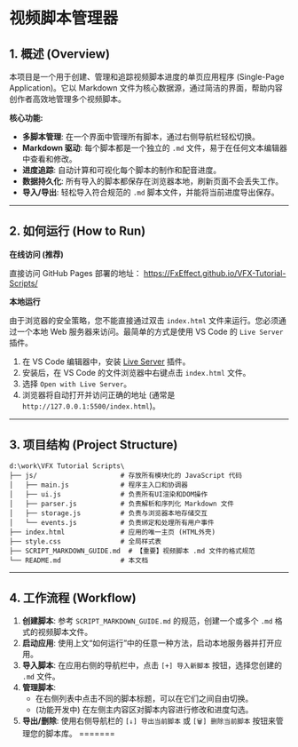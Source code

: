 # 视频脚本管理器

## 1. 概述 (Overview)

本项目是一个用于创建、管理和追踪视频脚本进度的单页应用程序 (Single-Page Application)。它以 Markdown 文件为核心数据源，通过简洁的界面，帮助内容创作者高效地管理多个视频脚本。

**核心功能:**
*   **多脚本管理**: 在一个界面中管理所有脚本，通过右侧导航栏轻松切换。
*   **Markdown 驱动**: 每个脚本都是一个独立的 `.md` 文件，易于在任何文本编辑器中查看和修改。
*   **进度追踪**: 自动计算和可视化每个脚本的制作和配音进度。
*   **数据持久化**: 所有导入的脚本都保存在浏览器本地，刷新页面不会丢失工作。
*   **导入/导出**: 轻松导入符合规范的 `.md` 脚本文件，并能将当前进度导出保存。

---

## 2. 如何运行 (How to Run)

**在线访问 (推荐)**

直接访问 GitHub Pages 部署的地址： https://FxEffect.github.io/VFX-Tutorial-Scripts/

**本地运行**

由于浏览器的安全策略，您不能直接通过双击 `index.html` 文件来运行。您必须通过一个本地 Web 服务器来访问。最简单的方式是使用 VS Code 的 `Live Server` 插件。

1.  在 VS Code 编辑器中，安装 [Live Server](https://marketplace.visualstudio.com/items?itemName=ritwickdey.LiveServer) 插件。
2.  安装后，在 VS Code 的文件浏览器中右键点击 `index.html` 文件。
3.  选择 `Open with Live Server`。
4.  浏览器将自动打开并访问正确的地址 (通常是 `http://127.0.0.1:5500/index.html`)。

---

## 3. 项目结构 (Project Structure)

```
d:\work\VFX Tutorial Scripts\
├── js/                     # 存放所有模块化的 JavaScript 代码
│   ├── main.js             # 程序主入口和协调器
│   ├── ui.js               # 负责所有UI渲染和DOM操作
│   ├── parser.js           # 负责解析和序列化 Markdown 文件
│   ├── storage.js          # 负责与浏览器本地存储交互
│   └── events.js           # 负责绑定和处理所有用户事件
├── index.html              # 应用的唯一主页 (HTML外壳)
├── style.css               # 全局样式表
├── SCRIPT_MARKDOWN_GUIDE.md  # 【重要】视频脚本 .md 文件的格式规范
└── README.md               # 本文档
```

---

## 4. 工作流程 (Workflow)

1.  **创建脚本**: 参考 `SCRIPT_MARKDOWN_GUIDE.md` 的规范，创建一个或多个 `.md` 格式的视频脚本文件。
2.  **启动应用**: 使用上文“如何运行”中的任意一种方法，启动本地服务器并打开应用。
3.  **导入脚本**: 在应用右侧的导航栏中，点击 `[+] 导入新脚本` 按钮，选择您创建的 `.md` 文件。
4.  **管理脚本**: 
    *   在右侧列表中点击不同的脚本标题，可以在它们之间自由切换。
    *   (功能开发中) 在左侧主内容区对脚本内容进行修改和进度勾选。
5.  **导出/删除**: 使用右侧导航栏的 `[↓] 导出当前脚本` 或 `[🗑️] 删除当前脚本` 按钮来管理您的脚本库。
=======
